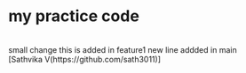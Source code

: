 # my practice code 
<br>
small change
this is added in feature1
new line addded in main<br>
[Sathvika V(https://github.com/sath3011)]
